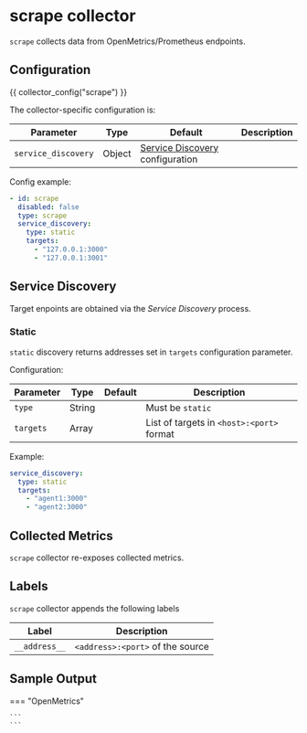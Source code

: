 # scrape collector

`scrape` collects data from OpenMetrics/Prometheus endpoints.

## Configuration

{{ collector_config("scrape") }}


The collector-specific configuration is:

| Parameter           | Type   | Default                                               | Description |
| ------------------- | ------ | ----------------------------------------------------- | ----------- |
| `service_discovery` | Object | [Service Discovery](#service-discovery) configuration |

Config example:

``` yaml
- id: scrape
  disabled: false
  type: scrape
  service_discovery:
    type: static
    targets:
      - "127.0.0.1:3000"
      - "127.0.0.1:3001"
```

## Service Discovery

Target enpoints are obtained via the *Service Discovery*  process.

### Static

`static` discovery returns addresses set in `targets` configuration parameter.

Configuration:

| Parameter | Type   | Default | Description                               |
| --------- | ------ | ------- | ----------------------------------------- |
| `type`    | String |         | Must be `static`                          |
| `targets` | Array  |         | List of targets in `<host>:<port>` format |

Example:

``` yaml
service_discovery:
  type: static
  targets:
    - "agent1:3000"
    - "agent2:3000"
```

## Collected Metrics

`scrape` collector re-exposes collected metrics.

## Labels

`scrape` collector appends the following labels

| Label         | Description                      |
| ------------- | -------------------------------- |
| `__address__` | `<address>:<port>` of the source |

## Sample Output

=== "OpenMetrics"

    ```
    ```
